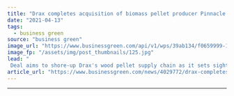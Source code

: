 ```yaml
---
title: "Drax completes acquisition of biomass pellet producer Pinnacle Renewable Energy"
date: "2021-04-13"
tags: 
  - business green
source: "business green"
image_url: "https://www.businessgreen.com/api/v1/wps/39ab134/f0659999-122f-45b9-a1b8-6dc29cd5de2e/1/Biomass-domes-at-Drax-Power-Station-185x114.jpg"
image_fp: "/assets/img/post_thumbnails/125.jpg"
lead: "
 Deal aims to shore-up Drax's wood pellet supply chain as it sets sights on global biomass and carbon capture growth ..."
article_url: "https://www.businessgreen.com/news/4029772/drax-completes-acquisition-biomass-pellet-producer-pinnacle-renewable-energy"
---
```


---
